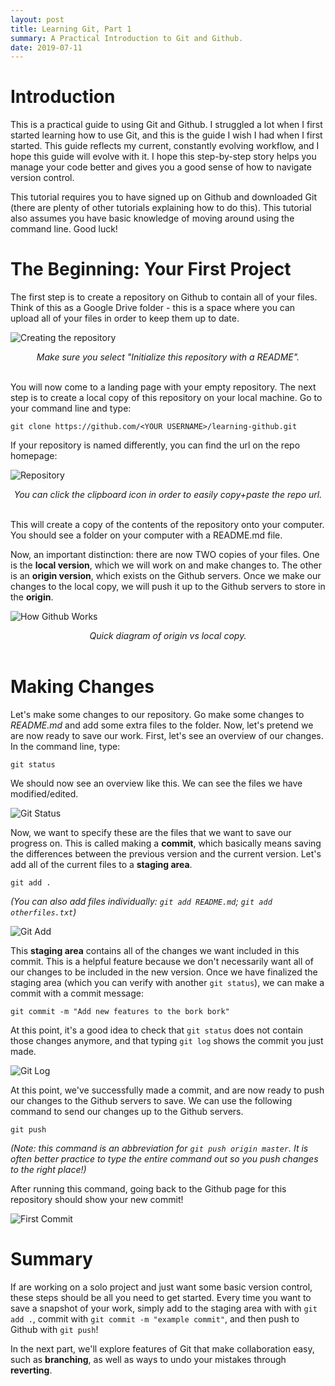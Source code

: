 ```yaml
---
layout: post
title: Learning Git, Part 1
summary: A Practical Introduction to Git and Github.
date: 2019-07-11
---
```

# Introduction
This is a practical guide to using Git and Github. I struggled a lot when I first started learning how to use Git, and this is the guide I wish I had when I first started. This guide reflects my current, constantly evolving workflow, and I hope this guide will evolve with it. I hope this step-by-step story helps you manage your code better and gives you a good sense of how to navigate version control.

This tutorial requires you to have signed up on Github and downloaded Git (there are plenty of other tutorials explaining how to do this). This tutorial also assumes you have basic knowledge of moving around using the command line. Good luck!

# The Beginning: Your First Project
The first step is to create a repository on Github to contain all of your files. Think of this as a Google Drive folder - this is a space where you can upload all of your files in order to keep them up to date.

![Creating the repository](/blog/images/github-tutorial/create-repo.png)
<center><i>Make sure you select "Initialize this repository with a README".</i></center><br>

You will now come to a landing page with your empty repository. The next step is to create a local copy of this repository on your local machine. Go to your command line and type:

`git clone https://github.com/<YOUR USERNAME>/learning-github.git`

If your repository is named differently, you can find the url on the repo homepage:

![Repository](/blog/images/github-tutorial/repo.png)
<center><i>You can click the clipboard icon in order to easily copy+paste the repo url.</i></center><br>

This will create a copy of the contents of the repository onto your computer. You should see a folder on your computer with a README.md file.

Now, an important distinction: there are now TWO copies of your files. One is the **local version**, which we will work on and make changes to. The other is an **origin version**, which exists on the Github servers. Once we make our changes to the local copy, we will push it up to the Github servers to store in the **origin**.

![How Github Works](/blog/images/github-tutorial/github.png)
<center><i>Quick diagram of origin vs local copy.</i></center><br>

# Making Changes
Let's make some changes to our repository. Go make some changes to *README.md* and add some extra files to the folder. Now, let's pretend we are now ready to save our work. First, let's see an overview of our changes. In the command line, type:

`git status`

We should now see an overview like this. We can see the files we have modified/edited.

![Git Status](/blog/images/github-tutorial/git-status.png)

Now, we want to specify these are the files that we want to save our progress on. This is called making a **commit**, which basically means saving the differences between the previous version and the current version. Let's add all of the current files to a **staging area**.

`git add .`

*(You can also add files individually: `git add README.md`; `git add otherfiles.txt`)*

![Git Add](/blog/images/github-tutorial/git-add.png)

This **staging area** contains all of the changes we want included in this commit. This is a helpful feature because we don't necessarily want all of our changes to be included in the new version. Once we have finalized the staging area (which you can verify with another `git status`), we can make a commit with a commit message:

`git commit -m "Add new features to the bork bork"`

At this point, it's a good idea to check that `git status` does not contain those changes anymore, and that typing `git log` shows the commit you just made.

![Git Log](/blog/images/github-tutorial/git-log.png)

At this point, we've successfully made a commit, and are now ready to push our changes to the Github servers to save. We can use the following command to send our changes up to the Github servers.

`git push`

*(Note: this command is an abbreviation for `git push origin master`. It is often better practice to type the entire command out so you push changes to the right place!)*

After running this command, going back to the Github page for this repository should show your new commit!

![First Commit](/blog/images/github-tutorial/first-commit.png)

# Summary

If are working on a solo project and just want some basic version control, these steps should be all you need to get started. Every time you want to save a snapshot of your work, simply add to the staging area with with `git add .`, commit with `git commit -m "example commit"`, and then push to Github with `git push`!

In the next part, we'll explore features of Git that make collaboration easy, such as **branching**, as well as ways to undo your mistakes through **reverting**.
